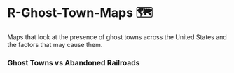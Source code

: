 # R-Ghost-Town-Maps 🗺️
Maps that look at the presence of ghost towns across the United States and the factors that may cause them.
### Ghost Towns vs Abandoned Railroads
